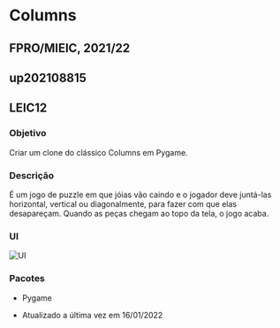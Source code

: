 # Columns
## FPRO/MIEIC, 2021/22
## up202108815
## LEIC12

### Objetivo

Criar um clone do clássico Columns em Pygame.

### Descrição

É um jogo de puzzle em que jóias vão caindo e o jogador deve juntá-las horizontal, vertical ou diagonalmente, para fazer com que elas desapareçam. Quando as peças chegam ao topo da tela, o jogo acaba.

### UI

![UI](ui.png)

### Pacotes

- Pygame


- Atualizado a última vez em 16/01/2022
